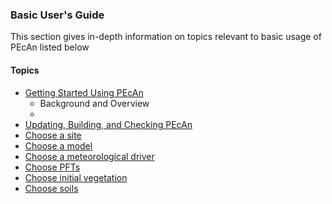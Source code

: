 ### Basic User's Guide

This section gives in-depth information on topics relevant to basic usage of PEcAn listed below

#### Topics
  * [Getting Started Using PEcAn](users_guide/basic_users_guide/Getting-started.md)
    * Background and Overview
    * 
  * [Updating, Building, and Checking PEcAn](users_guide/basic_users_guide/Updating-PEcAn.md)
  * [Choose a site](users_guide/basic_users_guide/Choose-a-site.md)
  * [Choose a model](users_guide/basic_users_guide/Choose-a-model.md)
  * [Choose a meteorological driver](users_guide/basic_users_guide/Choosing-meteorology.md)
  * [Choose PFTs](users_guide/basic_users_guide/Choosing-PFTs.md)
  * [Choose initial vegetation](users_guide/basic_users_guide/Choosing-initial-vegetation.md)
  * [Choose soils](users_guide/basic_users_guide/Choosing-soils.md)

